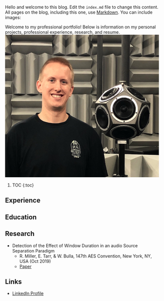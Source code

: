 Hello and welcome to this blog. Edit the `index.md` file to change this content. All pages on the blog, including this one, use [Markdown](https://guides.github.com/features/mastering-markdown/). You can include images:

Welcome to my professional portfolio! Below is information on my personal projects, professional experience, research, and resume.
![Headshot](images/RyanMiller2.jpg)

1. TOC
{:toc}

## Experience

## Education

## Research
* Detection of the Effect of Window Duration in an audio Source Separation Paradigm
  * R. Miller, E. Tarr, & W. Bulla, 147th AES Convention, New York, NY, USA (Oct 2019)
  * [Paper](http://www.aes.org/e-lib/browse.cfm?elib=20625)

## Links
* [LinkedIn Profile](https://www.linkedin.com/in/ryan-miller-1aa8355a/)


